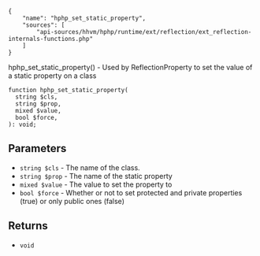 ``` yamlmeta
{
    "name": "hphp_set_static_property",
    "sources": [
        "api-sources/hhvm/hphp/runtime/ext/reflection/ext_reflection-internals-functions.php"
    ]
}
```




hphp_set_static_property() - Used by ReflectionProperty to set the value of a
static property on a class




``` Hack
function hphp_set_static_property(
  string $cls,
  string $prop,
  mixed $value,
  bool $force,
): void;
```




## Parameters




+ ` string $cls ` - The name of the class.
+ ` string $prop ` - The name of the static property
+ ` mixed $value ` - The value to set the property to
+ ` bool $force ` - Whether or not to set protected and private properties
  (true) or only public ones (false)




## Returns




* ` void `
<!-- HHAPIDOC -->

